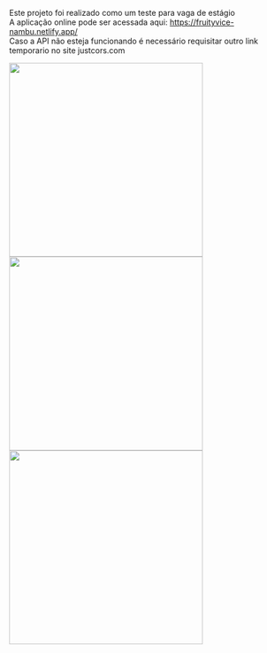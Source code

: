 Este projeto foi realizado como um teste para vaga de estágio <br>
A aplicação online pode ser acessada aqui: https://fruityvice-nambu.netlify.app/ <br>
Caso a API não esteja funcionando é necessário requisitar outro link temporario no site justcors.com

<img src="https://user-images.githubusercontent.com/86805124/184042074-fd580367-d272-411a-8baa-9c9251bc3aa0.png" height="350"></img>
<img src="https://user-images.githubusercontent.com/86805124/184042128-1398f7c7-0fc2-4db2-a4d8-ca9e5278b7ab.png" height="350"></img>
<img src="https://user-images.githubusercontent.com/86805124/184042146-3c00aad4-2626-4c95-b046-22f12fc14a96.png" height="350"></img>

